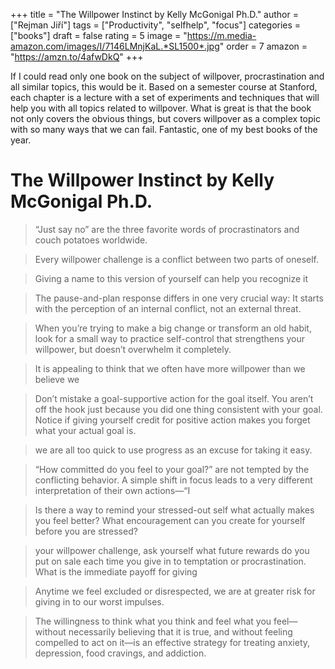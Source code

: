 +++
title = "The Willpower Instinct by Kelly McGonigal Ph.D."
author = \["Rejman Jiří"\]
tags = \["Productivity", "selfhelp", "focus"\]
categories = \["books"\]
draft = false
rating = 5
image = "https://m.media-amazon.com/images/I/7146LMnjKaL.*SL1500*.jpg"
order = 7
amazon = "https://amzn.to/4afwDkQ"
+++

If I could read only one book on the subject of willpover, procrastination and all similar topics, this would be it. Based on a semester course at Stanford, each chapter is a lecture with a set of experiments and techniques that will help you with all topics related to willpover. What is great is that the book not only covers the obvious things, but covers willpover as a complex topic with so many ways that we can fail. Fantastic, one of my best books of the year.

<!--more-->

# The Willpower Instinct by Kelly McGonigal Ph.D.

 > 
 > “Just say no” are the three favorite words of procrastinators and couch potatoes worldwide.

 > 
 > Every willpower challenge is a conflict between two parts of oneself.

 > 
 > Giving a name to this version of yourself can help you recognize it

 > 
 > The pause-and-plan response differs in one very crucial way: It starts with the perception of an internal conflict, not an external threat.

 > 
 > When you’re trying to make a big change or transform an old habit, look for a small way to practice self-control that strengthens your willpower, but doesn’t overwhelm it completely.

 > 
 > It is appealing to think that we often have more willpower than we believe we

 > 
 > Don’t mistake a goal-supportive action for the goal itself. You aren’t off the hook just because you did one thing consistent with your goal. Notice if giving yourself credit for positive action makes you forget what your actual goal is.

 > 
 > we are all too quick to use progress as an excuse for taking it easy.

 > 
 > “How committed do you feel to your goal?” are not tempted by the conflicting behavior. A simple shift in focus leads to a very different interpretation of their own actions—“I

 > 
 > Is there a way to remind your stressed-out self what actually makes you feel better? What encouragement can you create for yourself before you are stressed?

 > 
 > your willpower challenge, ask yourself what future rewards do you put on sale each time you give in to temptation or procrastination. What is the immediate payoff for giving

 > 
 > Anytime we feel excluded or disrespected, we are at greater risk for giving in to our worst impulses.

 > 
 > The willingness to think what you think and feel what you feel—without necessarily believing that it is true, and without feeling compelled to act on it—is an effective strategy for treating anxiety, depression, food cravings, and addiction.
